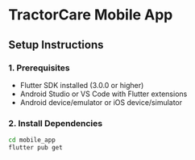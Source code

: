 # TractorCare Mobile App

## Setup Instructions

### 1. Prerequisites
- Flutter SDK installed (3.0.0 or higher)
- Android Studio or VS Code with Flutter extensions
- Android device/emulator or iOS device/simulator

### 2. Install Dependencies
```bash
cd mobile_app
flutter pub get